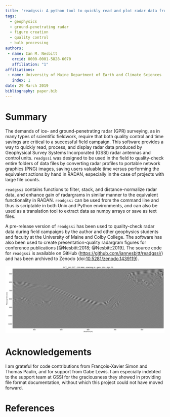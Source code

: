 ```yaml
---
title: 'readgssi: A python tool to quickly read and plot radar data from Geophysical Survey Systems Incorporated (GSSI) devices'
tags:
  - geophysics
  - ground-penetrating radar
  - figure creation
  - quality control
  - bulk processing
authors:
 - name: Ian M. Nesbitt
   orcid: 0000-0001-5828-6070
   affiliation: "1"
affiliations:
 - name: University of Maine Department of Earth and Climate Sciences
   index: 1
date: 29 March 2019
bibliography: paper.bib
---
```


# Summary

 The demands of ice- and ground-penetrating radar (GPR) surveying, as in many types of scientific fieldwork, require that both quality control and time savings are critical to a successful field campaign. This software provides a way to quickly read, process, and display radar data produced by Geophysical Survey Systems Incorporated (GSSI) radar antennas and control units. `readgssi` was designed to be used in the field to quality-check entire folders of data files by converting radar profiles to portable network graphics (PNG) images, saving users valuable time versus performing the equivalent actions by hand in RADAN, especially in the case of projects with large file counts.

 `readgssi` contains functions to filter, stack, and distance-normalize radar data, and enhance gain of radargrams in similar manner to the equivalent functionality in RADAN. `readgssi` can be used from the command line and thus is scriptable in both Unix and Python environments, and can also be used as a translation tool to extract data as numpy arrays or save as text files.

 A pre-release version of `readgssi` has been used to quality-check radar data during field campaigns by the author and other geophysics students and faculty at the University of Maine and Colby College. The software has also been used to create presentation-quality radargram figures for conference publications [@Nesbitt:2018; @Nesbitt:2019]. The source code for `readgssi` is available on GitHub (https://github.com/iannesbitt/readgssi/) and has been archived to Zenodo (doi:[10.5281/zenodo.1439119](https://dx.doi.org/10.5281/zenodo.1439119)).

![readgssi in action.](readgssi.png)

# Acknowledgements

I am grateful for code contributions from François-Xavier Simon and Thomas Paulin, and for support from Gabe Lewis. I am especially indebted to the support team at GSSI for the graciousness they showed in providing file format documentation, without which this project could not have moved forward.

# References
